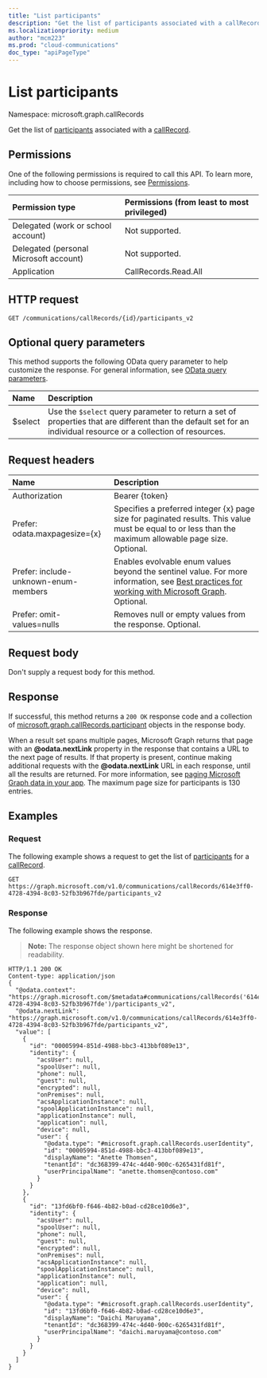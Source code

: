 ```yaml
---
title: "List participants"
description: "Get the list of participants associated with a callRecord."
ms.localizationpriority: medium
author: "mcm223"
ms.prod: "cloud-communications"
doc_type: "apiPageType"
---
```


# List participants

Namespace: microsoft.graph.callRecords

Get the list of [participants](../resources/callrecords-participant.md) associated with a [callRecord](../resources/callrecords-callrecord.md).

## Permissions

One of the following permissions is required to call this API. To learn more, including how to choose permissions, see [Permissions](/graph/permissions-reference).

| Permission type                        | Permissions (from least to most privileged) |
|:---------------------------------------|:--------------------------------------------|
| Delegated (work or school account)     | Not supported. |
| Delegated (personal Microsoft account) | Not supported. |
| Application                            | CallRecords.Read.All |

## HTTP request

<!-- { "blockType": "ignored" } -->

```http
GET /communications/callRecords/{id}/participants_v2
```

## Optional query parameters

This method supports the following OData query parameter to help customize the response. For general information, see [OData query parameters](/graph/query-parameters).

| Name      |Description|
|:----------|:----------|
| $select   | Use the `$select` query parameter to return a set of properties that are different than the default set for an individual resource or a collection of resources.|

## Request headers

| Name      |Description|
|:----------|:----------|
| Authorization | Bearer {token} |
| Prefer: odata.maxpagesize={x} | Specifies a preferred integer {x} page size for paginated results. This value must be equal to or less than the maximum allowable page size. Optional. |
| Prefer: include-unknown-enum-members | Enables evolvable enum values beyond the sentinel value. For more information, see [Best practices for working with Microsoft Graph](/graph/best-practices-concept#handling-future-members-in-evolvable-enumerations). Optional. |
| Prefer: omit-values=nulls | Removes null or empty values from the response. Optional. |

## Request body

Don't supply a request body for this method.

## Response

If successful, this method returns a `200 OK` response code and a collection of [microsoft.graph.callRecords.participant](../resources/callrecords-participant.md) objects in the response body.

When a result set spans multiple pages, Microsoft Graph returns that page with an **@odata.nextLink** property in the response that contains a URL to the next page of results. If that property is present, continue making additional requests with the **@odata.nextLink** URL in each response, until all the results are returned. For more information, see [paging Microsoft Graph data in your app](/graph/paging). The maximum page size for participants is 130 entries.

## Examples

### Request

The following example shows a request to get the list of [participants](../resources/callrecords-participant.md) for a [callRecord](../resources/callrecords-callrecord.md).

<!-- {
  "blockType": "request",
  "name": "list_callrecord_participants_v2"
}-->

```msgraph-interactive
GET https://graph.microsoft.com/v1.0/communications/callRecords/614e3ff0-4728-4394-8c03-52fb3b967fde/participants_v2
```

### Response

The following example shows the response.

> **Note:** The response object shown here might be shortened for readability.
<!-- {
  "blockType": "response",
  "truncated": true,
  "@odata.type": "Collection(microsoft.graph.callRecords.participant)"
} -->

```http
HTTP/1.1 200 OK
Content-type: application/json
{
  "@odata.context": "https://graph.microsoft.com/$metadata#communications/callRecords('614e3ff0-4728-4394-8c03-52fb3b967fde')/participants_v2",
  "@odata.nextLink": "https://graph.microsoft.com/v1.0/communications/callRecords/614e3ff0-4728-4394-8c03-52fb3b967fde/participants_v2",
  "value": [
    {
      "id": "00005994-851d-4988-bbc3-413bbf089e13",
      "identity": {
        "acsUser": null,
        "spoolUser": null,
        "phone": null,
        "guest": null,
        "encrypted": null,
        "onPremises": null,
        "acsApplicationInstance": null,
        "spoolApplicationInstance": null,
        "applicationInstance": null,
        "application": null,
        "device": null,
        "user": {
          "@odata.type": "#microsoft.graph.callRecords.userIdentity",
          "id": "00005994-851d-4988-bbc3-413bbf089e13",
          "displayName": "Anette Thomsen",
          "tenantId": "dc368399-474c-4d40-900c-6265431fd81f",
          "userPrincipalName": "anette.thomsen@contoso.com"
        }
      }
    },
    {
      "id": "13fd6bf0-f646-4b82-b0ad-cd28ce10d6e3",
      "identity": {
        "acsUser": null,
        "spoolUser": null,
        "phone": null,
        "guest": null,
        "encrypted": null,
        "onPremises": null,
        "acsApplicationInstance": null,
        "spoolApplicationInstance": null,
        "applicationInstance": null,
        "application": null,
        "device": null,
        "user": {
          "@odata.type": "#microsoft.graph.callRecords.userIdentity",
          "id": "13fd6bf0-f646-4b82-b0ad-cd28ce10d6e3",
          "displayName": "Daichi Maruyama",
          "tenantId": "dc368399-474c-4d40-900c-6265431fd81f",
          "userPrincipalName": "daichi.maruyama@contoso.com"
        }
      }
    }
  ]
}
```

<!-- {
  "type": "#page.annotation",
  "description": "List participants",
  "keywords": "",
  "section": "documentation",
  "tocPath": ""
}-->